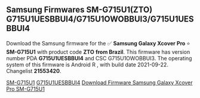 <h2>Samsung Firmwares SM-G715U1(ZTO) G715U1UESBBUI4/G715U1OWOBBUI3/G715U1UESBBUI4</h2>
Download the Samsung firmware for the ✅ <strong>Samsung Galaxy Xcover Pro </strong> ⭐ <strong>SM-G715U1</strong> with product code <strong>ZTO</strong> <strong> from Brazil</strong>. This firmware has version number PDA <strong>G715U1UESBBUI4</strong> and CSC G715U1OWOBBUI3. The operating system of this firmware is Android R , with build date 2021-09-22. Changelist <strong>21553420</strong>.


[SM-G715U1](https://samfirm.shop/samsung/model/SM-G715U1)
[G715U1UESBBUI4](https://samfirm.shop/samsung/pda/G715U1UESBBUI4)
[Download Firmware Samsung Galaxy Xcover Pro SM-G715U1](https://samfirm.shop/samsung/firmware/459270)
